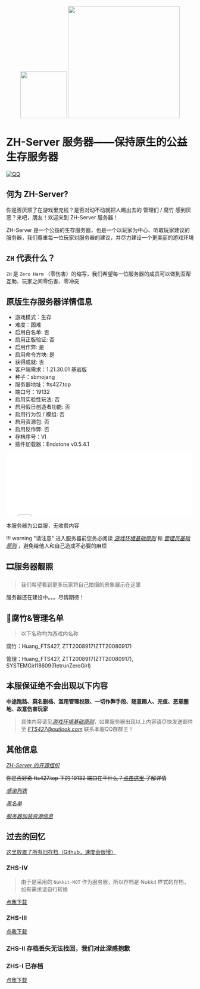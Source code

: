 <div align="center">
    <img width="125" src="\assets\ZHS\photos\ZH-Server.png">
    <img width="300" src="\assets\ZHS\photos\title.png">
</div>

# ZH-Server 服务器——保持原生的公益生存服务器

[![QQ](https://img.shields.io/badge/QQ-836052388-4169E1?style=for-the-badge&logoColor=white)](http://qm.qq.com/cgi-bin/qm/qr?_wv=1027&k=89oGlqOoovJVsXx_9cSg3ri8GNXr_rCs&authKey=SxgvNWIiXBx89Lb%2FvXyi2wQtFpzJetKtY44mAe3RfB2PHcdIzYeoP7C3HBjaI3gM&noverify=0&group_code=836052388)

## 何为 ZH-Server?

你是否厌烦了在游戏里充钱？是否对动不动就把人踢出去的 管理们 / 腐竹 感到厌恶？来吧，朋友！欢迎来到 ZH-Server 服务器！

ZH-Server 是一个公益的生存服务器，也是一个以玩家为中心、听取玩家建议的服务器，我们尊重每一位玩家对服务器的建议，并尽力建设一个更美丽的游戏环境

## `ZH` 代表什么？

`ZH` 是 `Zero Harm` （零伤害）的缩写，我们希望每一位服务器的成员可以做到互帮互助、玩家之间零伤害、零冲突

## 原版生存服务器详情信息

- 游戏模式：生存
- 难度：困难
- 启用白名单: 否
- 启用正版验证: 否
- 启用作弊: 是
- 启用命令方块: 是
- 获得成就: 否
- 客户端需求：1.21.30.01 基岩版
- 种子：sbmojang
- 服务器地址：fts427.top
- 端口号：19132
- 启用实验性玩法: 否
- 启用假日创造者功能: 否
- 启用行为包 / 模组: 否
- 启用资源包: 否
- 启用反作弊: 否
- 存档序号：VI
- 插件加载器：Endstone v0.5.4.1

<iframe frameborder="no" border="0" marginwidth="0" marginheight="0" width="500px" height="170px" scrolling=no src="//motdbe.blackbe.work/iframe.html?ip=fts427.top&port=19132&dark=true&join_open=true"></iframe>

本服务器为公益服，无收费内容

!!! warning "请注意"
    进入服务器前您务必阅读 [*游戏环境基础原则*](./gamimg_env.md) 和 [*管理员基础原则*](./op_rules.md) ，避免给他人和自己造成不必要的麻烦

## 🎞服务器靓照

> 我们希望看到更多玩家将自己拍摄的景象展示在这里

服务器还在建设中。。。尽情期待！

## 🧐腐竹&管理名单

> 以下名称均为游戏内名称

腐竹：Huang_FTS427,  ZTT2008917(ZTT20080917)

管理：Huang_FTS427,  ZTT2008917(ZTT20080917),  SYSTEMGirl18609(RetrunZeroGirl)

## 本服保证绝不会出现以下内容

**中途跑路、莫名删档、滥用管理权限、一切作弊手段、随意踢人、充值、恶意圈地、故意伤害玩家**

> 具体内容请见[*游戏环境基础原则*](./gamimg_env.md)，如果服务器出现以上内容请尽快发送邮件至 *<FTS427@outlook.com>* 联系本服QQ群群主！

## 其他信息

[*ZH-Server 的开源组织*](https://github.com/ZH-Server)

~~你是否好奇 fts427.top 下的 19132 端口在干什么？[点击这里](../blog/posts/240708.md) 了解详情~~

[*感谢列表*](./gaming_thx.md)

[*黑名单*](./no_play.md)

[*服务器加装资源信息*](./ZHS_resource.md)

## 过去的回忆

[这里放置了所有旧存档（Github，速度会很慢）](https://github.com/ZH-Server/old_save_backup/releases)

### ZHS-IV

> 由于是采用的 `Nukkit-MOT` 作为服务器，所以存档是 Nukkit 样式的存档，如有需求请自行转换

[点我下载](https://pan.huang1111.cn/s/vVKvYsE)

### ZHS-III

[点我下载](https://pan.huang1111.cn/s/eNGe5Hg)

### ZHS-II 存档丢失无法找回，我们对此深感抱歉

### ZHS-I 已存档

[点我下载](https://pan.huang1111.cn/s/3eMRqim)
